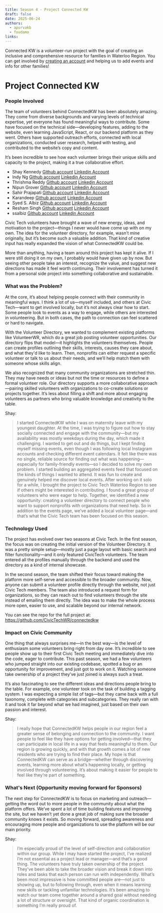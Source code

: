 ```yaml
---
title: Season 4 - Project Connected KW
draft: false
date: 2025-06-24
authors:
  - apurvakb
  - foudamo
links:
---
```

Connected KW is a volunteer-run project with the goal of creating an inclusive and comprehensive resource for families in Waterloo Region. You can get involved by [creating an account](https://cms.connectedkw.com/admin/register) and helping us to add events and info for other families!
<!-- more -->

# Project Connected KW  

### People Involved 
The team of volunteers behind ConnectedKW has been absolutely amazing. They come from diverse backgrounds and varying levels of technical expertise, yet everyone has found meaningful ways to contribute. Some have focused on the technical side—developing features, adding to the website, even learning JavaScript, React, or our backend platform as they went. Others have supported outreach efforts, connected with local organizations, conducted user research, helped with testing, and contributed to the website’s copy and content. 

It’s been incredible to see how each volunteer brings their unique skills and capacity to the project, making it a true collaborative effort.

- Shay Kennedy [Github account](https://github.com/s-kennedy) [Linkedin Account](https://www.linkedin.com/in/shaydreamside/)
- Indy Ng [Github account](https://github.com/writingindy) [Linkedin Account]()
- Thrishma Reddy [Github account](https://github.com/thrishma) [Linkedin Account](https://www.linkedin.com/in/thrishma-reddy)
- Nipun Grover [Github account](https://github.com/NipunGrover) [Linkedin Account]()
- Sahir Prajapati [Github account](https://github.com/noiteration) [Linkedin Account]()
- Karandeep [Github account](https://github.com/Goldbreaker) [Linkedin Account]()
- Syed S. Albiz [Github account](https://github.com/ssalb1z) [Linkedin Account]()
- Resham Singh [Github account](https://github.com/dive-up) [Linkedin Account]()
- ssalbiz [Github account](https://github.com/ssalbiz-relay) [Linkedin Account]()

Civic Tech volunteers have brought a wave of new energy, ideas, and motivation to the project—things I never would have come up with on my own. The idea for the volunteer directory, for example, wasn’t mine originally, but it’s become such a valuable addition. That kind of creative input has really expanded the vision of what ConnectedKW could be.

More than anything, having a team around this project has kept it alive. If I were still doing it on my own, I probably would have given up by now. But seeing other people take an interest, recognize the value, and suggest new directions has made it feel worth continuing. Their involvement has turned it from a personal side project into something collaborative and sustainable.

### What was the Problem?
At the core, it’s about helping people connect with their community in meaningful ways. I think a lot of us—myself included, and others at Civic Tech—want to get involved locally, but it’s not always clear how to start. Some people look to events as a way to engage, while others are interested in volunteering. But in both cases, the path to connection can feel scattered or hard to navigate.

With the Volunteer Directory, we wanted to complement existing platforms like VolunteerWR, which do a great job posting volunteer opportunities. Our directory flips that model—it highlights the volunteers themselves. People can create profiles outlining their skills, interests, causes they care about, and what they'd like to learn. Then, nonprofits can either request a specific volunteer or talk to us about their needs, and we’ll help match them with someone whose skills align.

We also recognized that many community organizations are stretched thin. They may have needs or ideas but not the time or resources to define a formal volunteer role. Our directory supports a more collaborative approach—pairing skilled volunteers with organizations to co-create solutions or projects together. It’s less about filling a shift and more about engaging volunteers as partners who bring valuable knowledge and creativity to the table.

Shay: 
> I started ConnectedKW while I was on maternity leave with my youngest daughter. At the time, I was trying to figure out how to stay socially connected and engage with the community—but my availability was mostly weekdays during the day, which made it challenging. I wanted to get out and do things, but I kept finding myself missing events, even though I was following local Instagram accounts and checking different event calendars.
> It felt like there was no single, reliable source for finding out what was happening—especially for family-friendly events—so I decided to solve my own problem. I started building an aggregated events feed that focused on the kinds of things I wanted to attend. It was fun to create and genuinely helped me discover local events.
> After working on it solo for a while, I brought the project to Civic Tech Waterloo Region to see if others might be interested in contributing. I found a great group of volunteers who were eager to help. Together, we identified a new opportunity: creating a volunteer directory to connect people who want to support nonprofits with organizations that need help. So in addition to the events page, we’ve added a local volunteer page—and that’s what the Civic Tech team has been focused on this season.

### Technology Used
The project has evolved over two seasons at Civic Tech. In the first season, the focus was on creating the initial version of the Volunteer Directory. It was a pretty simple setup—mostly just a page layout with basic search and filter functionality—and it only featured CivicTech volunteers. The team entered all the profiles manually through the backend and used the directory as a kind of internal showcase.

In the second season, the team shifted their focus toward making the platform more self-serve and accessible to the broader community. Now, anyone can submit a volunteer profile directly through the website, not just Civic Tech members. The team also introduced a request form for organizations, so they can reach out to find volunteers through the site instead of emailing them directly. The idea was to make the whole process more open, easier to use, and scalable beyond our internal network.

You can see the repo for the full project at: https://github.com/CivicTechWR/connectedkw

### Impact on Civic Community
One thing that always surprises me—in the best way—is the level of enthusiasm some volunteers bring right from day one. It’s incredible to see people show up to their first Civic Tech meeting and immediately dive into the code, eager to contribute. This past season, we had a few volunteers who jumped straight into our existing codebase, spotted a bug or an opportunity for improvement, and just got to work on it. Watching someone take ownership of a project they’ve just joined is always such a treat.

It’s also fascinating to see the different ideas and directions people bring to the table. For example, one volunteer took on the task of building a tagging system. I was expecting a simple list of tags—but they came back with a full taxonomy, complete with categories and subcategories. They really ran with it and took it far beyond what we had imagined, just based on their own passion and interest.

Shay: 
>I really hope that ConnectedKW helps people in our region feel a greater sense of belonging and connection to the community. I want people to feel like they have options for getting involved—that they can participate in local life in a way that feels meaningful to them.
>Our region is growing quickly, and with that growth comes a lot of new residents who are trying to find their place. My hope is that ConnectedKW can serve as a bridge—whether through discovering events, learning more about what’s happening locally, or getting involved through volunteering. It’s about making it easier for people to feel like they’re part of something.

### What's Next (Opportunity moving forward for Sponsors)
The next step for ConnectedKW is to focus on marketing and outreach—getting the word out to more people in the community about what the platform offers. We’ve spent a lot of time building features and improving the site, but we haven’t yet done a great job of making sure the broader community knows it exists. So moving forward, spreading awareness and encouraging more people and organizations to use the platform will be our main priority.

Shay: 
>I’m especially proud of the level of self-direction and collaboration within our group. While I may have started the project, I’ve realized I’m not essential as a project lead or manager—and that’s a good thing. The volunteers have truly taken ownership of the project. They’ve been able to take the broader vision and break it down into roles and tasks that each person can run with independently.
>What’s been most impressive is how committed people are—not just to showing up, but to following through, even when it means learning new skills or tackling unfamiliar technologies. It’s been amazing to watch our team come together around a shared goal without needing a lot of structure or oversight. That kind of organic coordination is something I’m really proud of.


